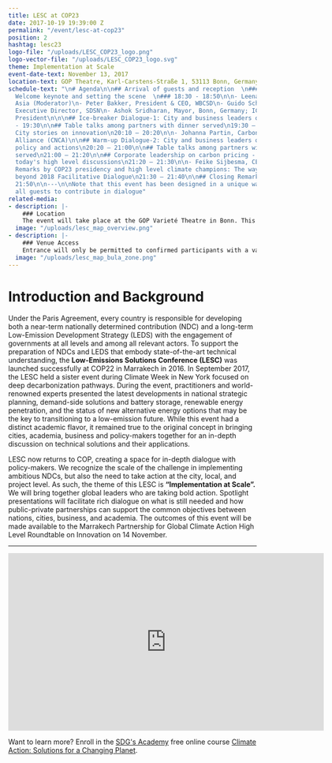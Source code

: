 ```yaml
---
title: LESC at COP23
date: 2017-10-19 19:39:00 Z
permalink: "/event/lesc-at-cop23"
position: 2
hashtag: lesc23
logo-file: "/uploads/LESC_COP23_logo.png"
logo-vector-file: "/uploads/LESC_COP23_logo.svg"
theme: Implementation at Scale
event-date-text: November 13, 2017
location-text: GOP Theatre, Karl-Carstens-Straße 1, 53113 Bonn, Germany, COP23
schedule-text: "\n# Agenda\n\n## Arrival of guests and reception  \n### 17:30 - 18:30\n\n##
  Welcome keynote and setting the scene  \n### 18:30 - 18:50\n\n- Leena Wokeck, CSR
  Asia (Moderator)\n- Peter Bakker, President & CEO, WBCSD\n- Guido Schmidt-Traub,
  Executive Director, SDSN\n- Ashok Sridharan, Mayor, Bonn, Germany; ICLEI First Vice
  President\n\n\n## Ice-breaker Dialogue-1: City and business leaders on innovation\n18:50
  - 19:30\n\n## Table talks among partners with dinner served\n19:30 – 20:10\n\n##
  City stories on innovation\n20:10 – 20:20\n\n- Johanna Partin, Carbon Neutral Cities
  Alliance (CNCA)\n\n## Warm-up Dialogue-2: City and business leaders on science-based
  policy and actions\n20:20 – 21:00\n\n## Table talks among partners with desserts
  served\n21:00 – 21:20\n\n## Corporate leadership on carbon pricing - a debrief of
  today's high level discussions\n21:20 – 21:30\n\n- Feike Sijbesma, CEO, Royal DSM\n\n##
  Remarks by COP23 presidency and high level climate champions: The way towards and
  beyond 2018 Facilitative Dialogue\n21:30 – 21:40\n\n## Closing Remarks\n21:40 –
  21:50\n\n---\n\nNote that this event has been designed in a unique way to allow
  all guests to contribute in dialogue"
related-media:
- description: |-
    ### Location
    The event will take place at the GOP Varieté Theatre in Bonn. This is located at the centre of the Bula Zone. The street address is Karl-Carstens-Straße 1, 53113 Bonn.
  image: "/uploads/lesc_map_overview.png"
- description: |-
    ### Venue Access
    Entrance will only be permitted to confirmed participants with a valid ticket issued by LESC. Access to the venue will be assured for ticket holders. No Bula Zone accreditation will be necessary.
  image: "/uploads/lesc_map_bula_zone.png"
---
```


# Introduction and Background

Under the Paris Agreement, every country is responsible for developing both a near-term nationally determined contribution (NDC) and a long-term Low-Emission Development Strategy (LEDS) with the engagement of governments at all levels and among all relevant actors. To support the preparation of NDCs and LEDS that embody state-of-the-art technical understanding, the **Low-Emissions Solutions Conference (LESC)** was launched successfully at COP22 in Marrakech in 2016.  In September 2017, the LESC held a sister event during Climate Week in New York focused on deep decarbonization pathways. During the event, practitioners and world-renowned experts presented the latest developments in national strategic planning, demand-side solutions and battery storage, renewable energy penetration, and the status of new alternative energy options that may be the key to transitioning to a low-emission future. While this event had a distinct academic flavor, it remained true to the original concept in bringing cities, academia, business and policy-makers together for an in-depth discussion on technical solutions and their applications.

LESC now returns to COP, creating a space for in-depth dialogue with policy-makers. We recognize the scale of the challenge in implementing ambitious NDCs, but also the need to take action at the city, local, and project level. As such, the theme of this LESC is **“Implementation at Scale”.** We will bring together global leaders who are taking bold action.  Spotlight presentations will facilitate rich dialogue on what is still needed and how public-private partnerships can support the common objectives between nations, cities, business, and academia. The outcomes of this event will be made available to the Marrakech Partnership for Global Climate Action High Level Roundtable on Innovation on 14 November.

---

<iframe title="vimeo-player" src="https://player.vimeo.com/video/281827530" width="640" height="360" frameborder="0" allowfullscreen></iframe>

Want to learn more? Enroll in the <a href="https://sdgacademy.org">SDG's Academy</a> free online course <a href="https://sdgacademy.org/course/climate-action-solutions-for-a-changing-planet/">Climate Action: Solutions for a Changing Planet</a>.
